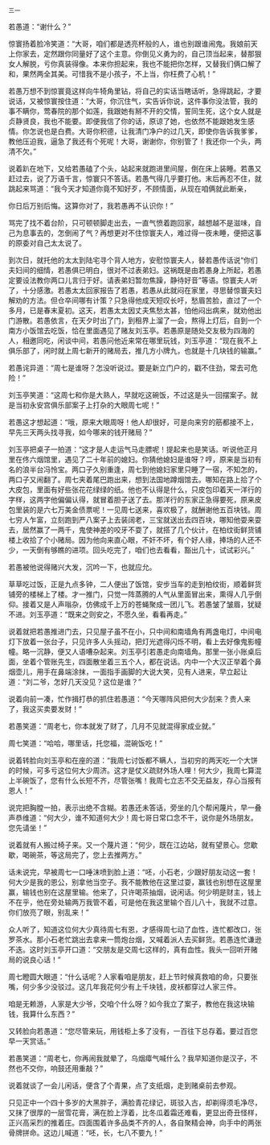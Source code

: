     三一 

   若愚道：“谢什么？”

   惊寰扬着脸冷笑道：“大哥，咱们都是透亮杯般的人，谁也别跟谁闹鬼。我娘前天上你家去，定然跟你同量好了这个主意。你倒见义勇为的，自己顶当起来，替那狠女人解脱，亏你真装得像。本来你担起来，我也不能把你怎样，又替我们俩口解了和，果然两全其美。可惜我不是小孩子，不上当，你枉费了心机！”

   若愚万想不到惊寰竟这样向牛犄角里钻，将自己的实话当瞎话听，急得跳起，才要说话，又被惊寰按住道：“大哥，你沉住气，实告诉你说，这件事你没法管，我的事不瞒你，莺春院的那个如莲，我跟她有掰不开的交情，誓同生死，这个女人就是贞静贤良，我也不能要。即便我信了你的话，原谅了她，也依然不能跟她发生感情。你怎说也是白费。大哥你积德，让我清门净户的过几天，即使你告诉我爹爹，教他压迫我，逼急了我还有个死呢！大哥，谢谢你，你别管了！我还你一个头，两清不欠。”

   说着趴在地下，又给若愚磕了个头，站起来就跑进里间屋，倒在床上装睡。若愚又赶过去，说了万语千言，惊寰只不答话。若愚气得几乎要打他。末后再忍不住，就跳起来骂道：“我今天才知道你竟不知好歹，不顾情面，从现在咱俩就此断亲，

   你日后万别后悔。这算你对了，我若愚再不认识你！”

   骂完了找不着台阶，只可顿顿脚走出去，一直气愤着跑回家，越想越不是滋味，自己为息事去的，怎倒闹了气？再想更对不住惊寰夫人，难过得一夜未睡，便把这事的原委对自己太太说了。

   到次日，就托他的太太到陆宅寻个背人地方，安慰惊寰夫人，替若愚传话说“你们夫妇间的细情，若愚俱已明白，很对不过表弟妇。这祸既是由若愚身上所起，若愚定要设法教你两口儿言归于好。请表弟妇暂勿焦躁，静待好音”等语。惊寰夫人听了，十分感激。若愚太太回家报告了若愚，若愚从此就闷在家里，寻思替惊寰夫妇解劝的方法。但仓卒间哪有计策？只急得他成天短叹长吁，愁眉苦脸，直过了一个多月，已是春末夏初。这天，若愚太太因丈夫焦愁太甚，怕他闷出病来，就劝他出门游散。若愚依言，在天夕时出了门，到租界上溜了一会，熬得上灯后，自到一个南方小饭馆去吃饭，恰在里面遇见了赌友刘玉亭。若愚原是随处交友极为四海的人，相邀同吃，闲谈中间，若愚问他近来常在哪里玩钱，刘玉亭道：“现在我不上俱乐部了，闲时就上周七新开的赌局去，推几方小牌九，也就是十几块钱的输赢。”

   若愚诧异道：“周七是谁呀？怎没听说过。要是新立门户的，戳不住劲，常去可危险！”

   刘玉亭笑道：“这周七和你是大熟人，早就吃这碗饭，不过这是头一回摆案子。就是当初永安宫俱乐部案子上打杂的大眼周七呢！”

   若愚这才想起道：“哦，原来大眼周呀！他人却很好，可是向来穷的筋都接不上，早先三天两头找寻我，如今哪来的钱开赌局？”

   刘玉亭把桌子一拍道：“这才是人走运气马走膘呢！提起来也是笑话。听说他正月里在佟六烟馆里，遇见了二十年前的媳妇。你猜他媳妇是谁呀？哼，原来是当初有名的浪半台冯怜宝。两口子久别重逢，周七到他媳妇家里只睡了一宿，不知怎的，两口子又闹翻了。周七夹着尾巴跑出来，想到法国地蹲烟馆去。哪知在路上拾了个大皮包，里面有好些张花花绿绿的纸。他也不认得是什么，只皮包印着天一洋行的字样，这两字他偏偏认得，就冒着胆子送了去。那洋行的东家正急得要死，原来皮包里装的是六七万美金债票呢！一见周七送来，喜欢极了，就酬谢他五百块钱。周七穷人乍富，立刻跑到严八案子上去装阔老，三宝就送出去四百块，哪知他耍来耍去，居然赢了一两千，鬼使神差的咬牙不耍了，就搭了几个伙计，在柏纹街鲜货铺楼上收拾了个小赌局。因为他向来直心眼，不奸不坏，有个好人缘，捧场的人还不少，一天倒有够瞧的进项。回头吃完了，咱们也去看看，豁出几十，试试彩兴。”

   若愚被他说得赌兴大发，沉吟一下，也就应允。

   草草吃过饭，正是九点多钟，二人便出了饭馆，安步当车的走到柏纹街，顺着鲜货铺旁的楼梯上了楼。才一推门，只觉一阵蒸腾的人气从里面冒出来，熏得人几乎倒仰。接着又是人声嗡杂，仿佛成千上万的苍蝇聚成一团儿飞。若愚皱了皱眉，犹疑不进。刘玉亭道：“既来之则安之，不愿久坐，看看再走。”

   说着就把若愚推进门去，只见屋子虽不在小，只中间和南墙角有两盏电灯，中间电灯下放着一张台子，只见许多人头摇动，把灯光遮得闪烁不明，看上去好像鬼影幢幢。略一沉静，便又人语嘈杂起来。刘玉亭引若愚走向南墙角。那里一张小账桌后面，坐着个管账先生，四面散坐着三五个人，都在说话。内中一个大汉正举着个鼻烟壶儿，用手在鼻端涂抹，一面指手画脚的大说大笑，见有人进来，早立起让道：“刘二爷，怎好几天没见？这位是谁？”

   说着向前一凑，忙作揖打恭的抓住若愚道：“今天哪阵风把何大少刮来？贵人来了，我这买卖要发财！”

   若愚笑道：“周老七，你本就发了财了，几月不见就混得家成业就。”

   周七笑道：“哈哈，哪里话，托您福，混碗饭吃！”

   说着转脸向刘玉亭和在座的道：“我周七讨饭都不瞒人，当初穷的两天吃一个大饼的时候，可多亏这位何大少周济。这才是仗义疏财外场人哩！何大少，我周七算混上半碗饭了，您有什么长短不齐，尽管张嘴！我周七立志不交无益友，存心当报有恩人！”

   说完把胸膛一拍，表示出绝不含糊。若愚还未答话，旁坐的几个帮闲蔑片，早一叠声恭维道：“何大少，谁不知道何大少！周七哥日常口念不干，说你是外场朋友。您先请坐！”

   说着就有人搬过椅子来。又一个蔑片道：“何少，既在江边站，就有望景心。您歇歇，喝碗茶，等这局完了，您上去推两方。”

   话未说完，早被周七一口唾沫喷到脸上道：“呸，小石老，少跟好朋友动这一套！何大少是我的恩公，别拿他当空子。我不能教他在这里过耍，赢钱也别想在这屋里赢，输钱也别在这屋里输。他来了，只许喝茶抽烟，说闲话。何少明是财主，钱上不在乎，他在旁处输两万我管不着，可是他在我这里输个百儿八十，我就不过意。你们放亮了眼，别乱来！”

   众人听了，知道这位何大少真待周七有恩，才感得周七动了血性，连忙都改口，张罗茶水。那小石老忙跳出去拿来一筒炮台烟，又喊着派人去买鲜货。若愚连忙谦逊不迭。这时刘玉亭开口道：“交朋友是交周七这样的，真有血性。我头一回听开赌局的说良心话！”

   周七瞪圆大眼道：“什么话呢？人家看咱是朋友，赶上节时候真救咱的命，只要张嘴，何少多少没驳过。这几年我花何少有上千块钱，皮袄都穿过人家三件。

   咱是无赖游，人家是大少爷，交咱个什么呀？如今我立了案子，教他在我这块输钱，我算什么东西？”

   又转脸向若愚道：“您尽管来玩，用钱柜上多了没有，一百往下总存着。要过百您早一天赏话。”

   若愚笑道：“周老七，你再闹我就晕了，乌烟瘴气喊什么？我早知道你是汉子，不然也不交你，响鼓还用重敲？”

   说着就谈了一会儿闲话，便含了个青果，点了支纸烟，走到赌桌前去参观。

   只见正中一个四十多岁的大黑胖子，满脸青花绿记，斑驳入古，却剃得须毛净尽，又抹了很厚的一层雪花膏，满在脸上浮着，比冬瓜着霜还难看，更显出奇丑怪样，正兴高采烈的推着庄。四面围着许多品类不齐的人，各自聚精会神，向手中的两张骨牌拼命。这边儿喊道：“呸，长，七八不要九！”

